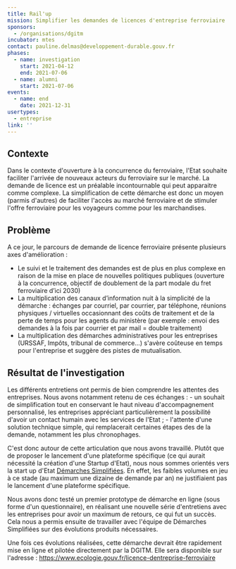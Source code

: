 ```yaml
---
title: Rail'up
mission: Simplifier les demandes de licences d'entreprise ferroviaire
sponsors:
  - /organisations/dgitm
incubator: mtes
contact: pauline.delmas@developpement-durable.gouv.fr
phases:
  - name: investigation
    start: 2021-04-12
    end: 2021-07-06
  - name: alumni
    start: 2021-07-06
events:
  - name: end
    date: 2021-12-31
usertypes:
  - entreprise
link: ''
---
```

## Contexte

Dans le contexte d'ouverture à la concurrence du ferroviaire, l'Etat souhaite faciliter l'arrivée de nouveaux acteurs du ferroviaire sur le marché. La demande de licence est un préalable incontournable qui peut apparaitre comme complexe. La simplification de cette démarche est donc un moyen (parmis d'autres) de faciliter l'accès au marché ferroviaire et de stimuler l'offre ferroviaire pour les voyageurs comme pour les marchandises.

## Problème

A ce jour, le parcours de demande de licence ferroviaire présente plusieurs axes d'amélioration :

- Le suivi et le traitement des demandes est de plus en plus complexe en raison de la mise en place de nouvelles politiques publiques (ouverture à la concurrence, objectif de doublement de la part modale du fret ferroviaire d’ici 2030)
- La multiplication des canaux d’information nuit à la simplicité de la démarche : échanges par courriel, par courrier, par téléphone, réunions physiques / virtuelles occasionnant des coûts de traitement et de la perte de temps pour les agents du ministère (par exemple : envoi des demandes à la fois par courrier et par mail = double traitement)
- La multiplication des démarches administratives pour les entreprises (URSSAF, Impôts, tribunal de commerce…) s'avère coûteuse en temps pour l'entreprise et suggère des pistes de mutualisation.

## Résultat de l'investigation

Les différents entretiens ont permis de bien comprendre les attentes des entreprises. Nous avons notamment retenu de ces échanges :
\- un souhait de simplification tout en conservant le haut niveau d'accompagnement personnalisé, les entreprises appréciant particulièrement la possibilité d'avoir un contact humain avec les services de l'Etat ;
\- l'attente d'une solution technique simple, qui remplacerait certaines étapes des de la demande, notamment les plus chronophages.

C'est donc autour de cette articulation que nous avons travaillé. Plutôt que de proposer le lancement d'une plateforme spécifique (ce qui aurait nécessité la création d'une Startup d'Etat), nous nous sommes orientés vers la start up d'Etat [Démarches Simplifiées](https://www.demarches-simplifiees.fr/). En effet, les faibles volumes en jeu à ce stade (au maximum une dizaine de demande par an) ne justifiaient pas le lancement d'une plateforme spécifique.

Nous avons donc testé un premier prototype de démarche en ligne (sous forme d'un questionnaire), en réalisant une nouvelle série d'entretiens avec les entreprises pour avoir un maximum de retours, ce qui fut un succès. Cela nous a permis ensuite de travailler avec l'équipe de Démarches Simplifiées sur des évolutions produits nécessaires.

Une fois ces évolutions réalisées, cette démarche devrait être rapidement mise en ligne et pilotée directement par la DGITM. Elle sera disponible sur l'adresse : https://www.ecologie.gouv.fr/licence-dentreprise-ferroviaire
